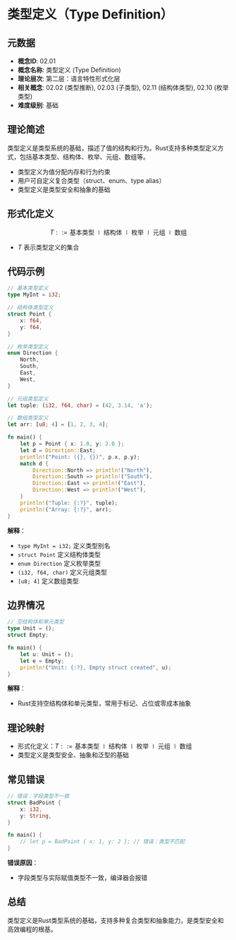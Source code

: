 # 类型定义（Type Definition）

## 元数据

- **概念ID**: 02.01
- **概念名称**: 类型定义 (Type Definition)
- **理论层次**: 第二层：语言特性形式化层
- **相关概念**: 02.02 (类型推断), 02.03 (子类型), 02.11 (结构体类型), 02.10 (枚举类型)
- **难度级别**: 基础

## 理论简述

类型定义是类型系统的基础，描述了值的结构和行为。Rust支持多种类型定义方式，包括基本类型、结构体、枚举、元组、数组等。

- 类型定义为值分配内存和行为约束
- 用户可自定义复合类型（struct、enum、type alias）
- 类型定义是类型安全和抽象的基础

## 形式化定义

```math
T ::= \text{基本类型} \mid \text{结构体} \mid \text{枚举} \mid \text{元组} \mid \text{数组}
```

- $T$ 表示类型定义的集合

## 代码示例

```rust
// 基本类型定义
type MyInt = i32;

// 结构体类型定义
struct Point {
    x: f64,
    y: f64,
}

// 枚举类型定义
enum Direction {
    North,
    South,
    East,
    West,
}

// 元组类型定义
let tuple: (i32, f64, char) = (42, 3.14, 'a');

// 数组类型定义
let arr: [u8; 4] = [1, 2, 3, 4];

fn main() {
    let p = Point { x: 1.0, y: 2.0 };
    let d = Direction::East;
    println!("Point: ({}, {})", p.x, p.y);
    match d {
        Direction::North => println!("North"),
        Direction::South => println!("South"),
        Direction::East => println!("East"),
        Direction::West => println!("West"),
    }
    println!("Tuple: {:?}", tuple);
    println!("Array: {:?}", arr);
}
```

**解释**：

- `type MyInt = i32;` 定义类型别名
- `struct Point` 定义结构体类型
- `enum Direction` 定义枚举类型
- `(i32, f64, char)` 定义元组类型
- `[u8; 4]` 定义数组类型

## 边界情况

```rust
// 空结构体和单元类型
type Unit = ();
struct Empty;

fn main() {
    let u: Unit = ();
    let e = Empty;
    println!("Unit: {:?}, Empty struct created", u);
}
```

**解释**：

- Rust支持空结构体和单元类型，常用于标记、占位或零成本抽象

## 理论映射

- 形式化定义：$T ::= \text{基本类型} \mid \text{结构体} \mid \text{枚举} \mid \text{元组} \mid \text{数组}$
- 类型定义是类型安全、抽象和泛型的基础

## 常见错误

```rust
// 错误：字段类型不一致
struct BadPoint {
    x: i32,
    y: String,
}

fn main() {
    // let p = BadPoint { x: 1, y: 2 }; // 错误：类型不匹配
}
```

**错误原因**：

- 字段类型与实际赋值类型不一致，编译器会报错

## 总结

类型定义是Rust类型系统的基础，支持多种复合类型和抽象能力，是类型安全和高效编程的根基。

